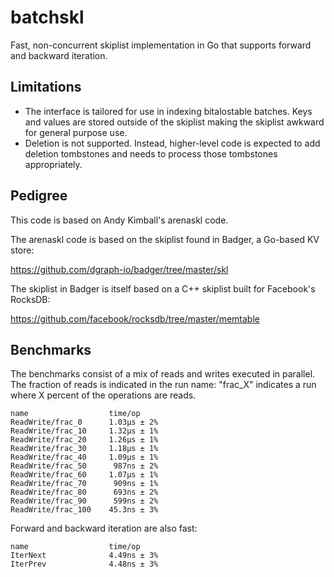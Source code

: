 # batchskl

Fast, non-concurrent skiplist implementation in Go that supports
forward and backward iteration.

## Limitations

* The interface is tailored for use in indexing bitalostable batches. Keys
  and values are stored outside of the skiplist making the skiplist
  awkward for general purpose use.
* Deletion is not supported. Instead, higher-level code is expected to
  add deletion tombstones and needs to process those tombstones
  appropriately.

## Pedigree

This code is based on Andy Kimball's arenaskl code.

The arenaskl code is based on the skiplist found in Badger, a Go-based
KV store:

https://github.com/dgraph-io/badger/tree/master/skl

The skiplist in Badger is itself based on a C++ skiplist built for
Facebook's RocksDB:

https://github.com/facebook/rocksdb/tree/master/memtable

## Benchmarks

The benchmarks consist of a mix of reads and writes executed in parallel. The
fraction of reads is indicated in the run name: "frac_X" indicates a run where
X percent of the operations are reads.

```
name                  time/op
ReadWrite/frac_0      1.03µs ± 2%
ReadWrite/frac_10     1.32µs ± 1%
ReadWrite/frac_20     1.26µs ± 1%
ReadWrite/frac_30     1.18µs ± 1%
ReadWrite/frac_40     1.09µs ± 1%
ReadWrite/frac_50      987ns ± 2%
ReadWrite/frac_60     1.07µs ± 1%
ReadWrite/frac_70      909ns ± 1%
ReadWrite/frac_80      693ns ± 2%
ReadWrite/frac_90      599ns ± 2%
ReadWrite/frac_100    45.3ns ± 3%
```

Forward and backward iteration are also fast:

```
name                  time/op
IterNext              4.49ns ± 3%
IterPrev              4.48ns ± 3%
```
